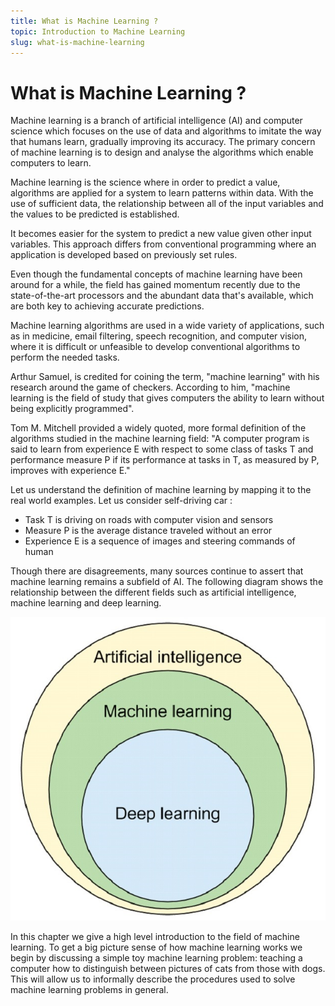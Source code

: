 ```yaml
---
title: What is Machine Learning ?
topic: Introduction to Machine Learning
slug: what-is-machine-learning
---
```


# What is Machine Learning ?

Machine learning is a branch of artificial intelligence (AI) and computer science which focuses on the use of data and algorithms to imitate the way that humans learn, gradually improving its accuracy. The primary concern of machine learning is to design and analyse the algorithms which enable computers to learn. 

Machine learning is the science where in order to predict a value, algorithms are applied for a system to learn patterns within data. With the use of sufficient data, the relationship between all of the input variables and the values to be predicted is established. 

It becomes easier for the system to predict a new value given other input variables. This approach differs from conventional programming where an application is developed based on previously set rules. 

Even though the fundamental concepts of machine learning have been around for a while, the field has gained momentum recently due to the state-of-the-art processors and the abundant data that's available, which are both key to achieving accurate predictions.

Machine learning algorithms are used in a wide variety of applications, such as in medicine, email filtering, speech recognition, and computer vision, where it is difficult or unfeasible to develop conventional algorithms to perform the needed tasks.

Arthur Samuel, is credited for coining the term, "machine learning" with his research around the game of checkers. According to him, "machine learning is the field of study that gives computers the ability to learn without being explicitly programmed".

Tom M. Mitchell provided a widely quoted, more formal definition of the algorithms studied in the machine learning field: "A computer program is said to learn from experience E with respect to some class of tasks T and performance measure P if its performance at tasks in T, as measured by P, improves with experience E."

Let us understand the definition of machine learning by mapping it to the real world examples. Let us consider self-driving car :
* Task T is driving on roads with computer vision and sensors
* Measure P is the average distance traveled without an error
* Experience E is a sequence of images and steering commands of human


Though there are disagreements, many sources continue to assert that machine learning remains a subfield of AI. The following diagram shows the relationship between the different fields such as artificial intelligence, machine learning and deep learning.

![ML-as-subfield-of-AI](./images/ml-as-subfield-of-ai.jpg)

In this chapter we give a high level introduction to the field of machine learning. To get a big picture sense of how machine learning works we begin by discussing a simple toy machine learning problem: teaching a computer how to distinguish between pictures of cats from those with dogs. This will allow us to informally describe the procedures used to solve machine learning problems in general.
